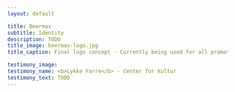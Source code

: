 ```yaml
---
layout: default

title: Beermax
subtitle: Identity
description: TODO
title_image: beermax-logo.jpg
title_caption: Final logo concept - Currently being used for all promotional purpouses

testimony_image:
testimony_name: <b>Lykke Farre</b> - Center for Kultur
testimony_text: TODO
---
```


